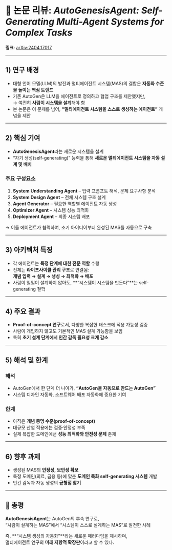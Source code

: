 # 📄 논문 리뷰: _AutoGenesisAgent: Self-Generating Multi-Agent Systems for Complex Tasks_

**링크**: [arXiv:2404.17017](http://arxiv.org/abs/2404.17017)

---

## 1) 연구 배경

- 대형 언어 모델(LLM)의 발전과 멀티에이전트 시스템(MAS)의 결합은 **자동화 수준을 높이는 핵심 트렌드**
- 기존 AutoGen은 LLM을 에이전트로 정의하고 협업 구조를 제안했지만,  
  → 여전히 **사람이 시스템을 설계**해야 함
- 본 논문은 이 문제를 넘어, **“멀티에이전트 시스템을 스스로 생성하는 에이전트”** 개념을 제안

---

## 2) 핵심 기여

- **AutoGenesisAgent**라는 새로운 시스템을 설계
- “자기 생성(self-generating)” 능력을 통해 **새로운 멀티에이전트 시스템을 자동 설계 및 배치**

### 주요 구성요소

1. **System Understanding Agent** – 입력 프롬프트 해석, 문제 요구사항 분석
2. **System Design Agent** – 전체 시스템 구조 설계
3. **Agent Generator** – 필요한 역할별 에이전트 자동 생성
4. **Optimizer Agent** – 시스템 성능 최적화
5. **Deployment Agent** – 최종 시스템 배포

→ 이들 에이전트가 협력하여, 초기 아이디어부터 완성된 MAS를 자동으로 구축

---

## 3) 아키텍처 특징

- 각 에이전트는 **특정 단계에 대한 전문 역할** 수행
- 전체는 **라이프사이클 관리 구조**로 연결됨:  
  **개념 입력 → 설계 → 생성 → 최적화 → 배포**
- 사람이 일일이 설계하지 않아도, **“시스템이 시스템을 만든다”**는 self-generating 철학

---

## 4) 주요 결과

- **Proof-of-concept 연구**로서, 다양한 복잡한 태스크에 적용 가능성 검증
- 사람이 개입하지 않고도 기본적인 MAS 설계 가능함을 보임
- 특히 **초기 설계 단계에서 인간 감독 필요성 크게 감소**

---

## 5) 해석 및 한계

### 해석

- AutoGen에서 한 단계 더 나아가, **“AutoGen을 자동으로 만드는 AutoGen”**
- 시스템 디자인 자동화, 소프트웨어 배포 자동화에 중요한 기여

### 한계

- 아직은 **개념 증명 수준(proof-of-concept)**
- 대규모 산업 적용에는 검증·안정성 부족
- 실제 복잡한 도메인에선 **성능 최적화와 안전성 문제** 존재

---

## 6) 향후 과제

- 생성된 MAS의 **안정성, 보안성 확보**
- 특정 도메인(의료, 금융 등)에 맞춘 **도메인 특화 self-generating 시스템** 개발
- 인간 감독과 자동 생성의 **균형점 찾기**

---

## 📌 총평

**AutoGenesisAgent**는 AutoGen의 후속 연구로,  
“사람이 설계하는 MAS”에서 “시스템이 스스로 설계하는 MAS”로 발전한 사례

즉, **“시스템 생성의 자동화”**라는 새로운 패러다임을 제시하며,  
멀티에이전트 연구의 **미래 지향적 확장판**이라고 할 수 있다.
